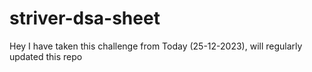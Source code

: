 # striver-dsa-sheet
Hey I have taken this challenge from Today (25-12-2023), will regularly updated this repo
